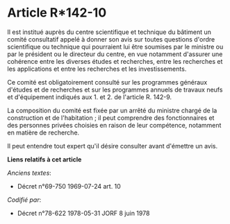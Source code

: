# Article R*142-10

Il est institué auprès du centre scientifique et technique du bâtiment un comité consultatif appelé à donner son avis sur
toutes questions d'ordre scientifique ou technique qui pourraient lui être soumises par le ministre ou par le président ou le
directeur du centre, en vue notamment d'assurer une cohérence entre les diverses études et recherches, entre les recherches
et les applications et entre les recherches et les investissements.

Ce comité est obligatoirement consulté sur les programmes généraux d'études et de recherches et sur les programmes annuels de
travaux neufs et d'équipement indiqués aux 1. et 2. de l'article R. 142-9.

La composition du comité est fixée par un arrêté du ministre chargé de la construction et de l'habitation ; il peut
comprendre des fonctionnaires et des personnes privées choisies en raison de leur compétence, notamment en matière de
recherche.

Il peut entendre tout expert qu'il désire consulter avant d'émettre un avis.

**Liens relatifs à cet article**

_Anciens textes_:

  - Décret n°69-750 1969-07-24 art. 10

_Codifié par_:

  - Décret n°78-622 1978-05-31 JORF 8 juin 1978
